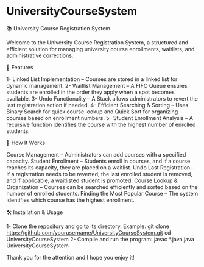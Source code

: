 # UniversityCourseSystem

📚 University Course Registration System

Welcome to the University Course Registration System, a structured and efficient solution for managing university course enrollments, waitlists, and administrative corrections.

🎯 Features

1- Linked List Implementation – Courses are stored in a linked list for dynamic management.
2- Waitlist Management – A FIFO Queue ensures students are enrolled in the order they apply when a spot becomes available.
3- Undo Functionality – A Stack allows administrators to revert the last registration action if needed.
4- Efficient Searching & Sorting – Uses Binary Search for quick course lookup and Quick Sort for organizing courses based on enrollment numbers.
5- Student Enrollment Analysis – A recursive function identifies the course with the highest number of enrolled students.

🚀 How It Works

Course Management – Administrators can add courses with a specified capacity.
Student Enrollment – Students enroll in courses, and if a course reaches its capacity, they are placed on a waitlist.
Undo Last Registration – If a registration needs to be reverted, the last enrolled student is removed, and if applicable, a waitlisted student is promoted.
Course Lookup & Organization – Courses can be searched efficiently and sorted based on the number of enrolled students.
Finding the Most Popular Course – The system identifies which course has the highest enrollment.

🛠️ Installation & Usage

1- Clone the repository and go to its directory. Example: 
git clone https://github.com/yourusername/UniversityCourseSystem.git
cd UniversityCourseSystem
2- Compile and run the program:
javac *.java
java UniversityCourseSystem

Thank you for the attention and I hope you enjoy it!
